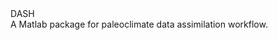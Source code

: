 <div class="splash-name">DASH</div>

<div class="splash-description">A Matlab package for paleoclimate data assimilation workflow.</div>
